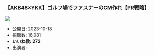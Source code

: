 ### [【AKB48×YKK】ゴルフ場でファスナーのCM作れ【PR戦略】](https://www.youtube.com/watch?v=5tz-e6kxFMY)
[![](https://img.youtube.com/vi/5tz-e6kxFMY/sddefault.jpg)](https://www.youtube.com/watch?v=5tz-e6kxFMY)
-   公開日: 2023-10-18
-   視聴数: 16,081
-   **いいね数: 272**
-   出演者: 
